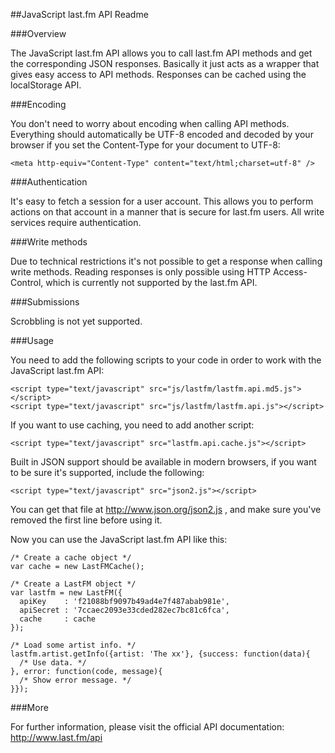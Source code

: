 ##JavaScript last.fm API Readme

###Overview

The JavaScript last.fm API allows you to call last.fm API methods and get the
corresponding JSON responses. Basically it just acts as a wrapper that gives
easy access to API methods. Responses can be cached using the localStorage API.


###Encoding

You don't need to worry about encoding when calling API methods. Everything
should automatically be UTF-8 encoded and decoded by your browser if you set
the Content-Type for your document to UTF-8:

    <meta http-equiv="Content-Type" content="text/html;charset=utf-8" />


###Authentication

It's easy to fetch a session for a user account. This allows you to perform
actions on that account in a manner that is secure for last.fm users. All
write services require authentication.


###Write methods

Due to technical restrictions it's not possible to get a response when calling
write methods. Reading responses is only possible using HTTP Access-Control,
which is currently not supported by the last.fm API.


###Submissions

Scrobbling is not yet supported.


###Usage

You need to add the following scripts to your code in order to work with the
JavaScript last.fm API:

    <script type="text/javascript" src="js/lastfm/lastfm.api.md5.js"></script>
    <script type="text/javascript" src="js/lastfm/lastfm.api.js"></script>

If you want to use caching, you need to add another script:

    <script type="text/javascript" src="lastfm.api.cache.js"></script>

Built in JSON support should be available in modern browsers, if you want to
be sure it's supported, include the following:

    <script type="text/javascript" src="json2.js"></script>

You can get that file at http://www.json.org/json2.js , and make sure you've
removed the first line before using it.

Now you can use the JavaScript last.fm API like this:

    /* Create a cache object */
    var cache = new LastFMCache();

    /* Create a LastFM object */
    var lastfm = new LastFM({
      apiKey    : 'f21088bf9097b49ad4e7f487abab981e',
      apiSecret : '7ccaec2093e33cded282ec7bc81c6fca',
      cache     : cache
    });

    /* Load some artist info. */
    lastfm.artist.getInfo({artist: 'The xx'}, {success: function(data){
      /* Use data. */
    }, error: function(code, message){
      /* Show error message. */
    }});


###More

For further information, please visit the official API documentation:
http://www.last.fm/api
